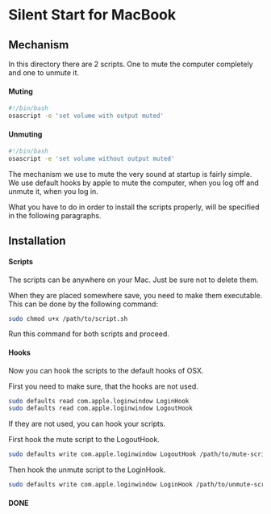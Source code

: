 # Silent Start for MacBook

## Mechanism

In this directory there are 2 scripts. One to mute the computer completely and one to unmute it.

#### Muting

```bash
#!/bin/bash
osascript -e 'set volume with output muted'
```

#### Unmuting

```bash
#!/bin/bash
osascript -e 'set volume without output muted'
```

The mechanism we use to mute the very sound at startup is fairly simple.
We use default hooks by apple to mute the computer, when you log off and unmute it, when you log in.

What you have to do in order to install the scripts properly, will be specified in the following paragraphs.

## Installation

#### Scripts

The scripts can be anywhere on your Mac. Just be sure not to delete them.

When they are placed somewhere save, you need to make them executable. This can be done by the following command:

```bash
sudo chmod u+x /path/to/script.sh
```

Run this command for both scripts and proceed.

#### Hooks

Now you can hook the scripts to the default hooks of OSX.

First you need to make sure, that the hooks are not used.

```bash
sudo defaults read com.apple.loginwindow LoginHook
sudo defaults read com.apple.loginwindow LogoutHook
```

If they are not used, you can hook your scripts.

First hook the mute script to the LogoutHook.

```bash
sudo defaults write com.apple.loginwindow LogoutHook /path/to/mute-script.sh
```

Then hook the unmute script to the LoginHook.

```bash
sudo defaults write com.apple.loginwindow LoginHook /path/to/unmute-script.sh
```

#### DONE
